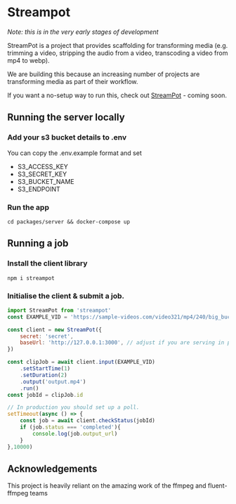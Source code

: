 # Streampot

*Note: this is in the very early stages of development*

StreamPot is a project that provides scaffolding for transforming media (e.g. trimming a video, stripping the audio from a video, transcoding a video from mp4 to webp).

We are building this because an increasing number of projects are transforming media as part of their workflow. 

If you want a no-setup way to run this, check out [StreamPot](https://www.streampot.io/) - coming soon.

## Running the server locally

### Add your s3 bucket details to .env
You can copy the .env.example format and set
* S3_ACCESS_KEY
* S3_SECRET_KEY
* S3_BUCKET_NAME
* S3_ENDPOINT

### Run the app
```cd packages/server && docker-compose up```

## Running a job

### Install the client library

```npm i streampot```

### Initialise the client & submit a job.
```js
import StreamPot from 'streampot'
const EXAMPLE_VID = 'https://sample-videos.com/video321/mp4/240/big_buck_bunny_240p_1mb.mp4'

const client = new StreamPot({
    secret: 'secret',
    baseUrl: 'http://127.0.0.1:3000', // adjust if you are serving in production
})

const clipJob = await client.input(EXAMPLE_VID)
    .setStartTime(1)
    .setDuration(2)
    .output('output.mp4')
    .run()
const jobId = clipJob.id

// In production you should set up a poll.
setTimeout(async () => {
    const job = await client.checkStatus(jobId)
    if (job.status === 'completed'){
        console.log(job.output_url)
    } 
},10000) 
```

## Acknowledgements

This project is heavily reliant on the amazing work of the ffmpeg and fluent-ffmpeg teams 